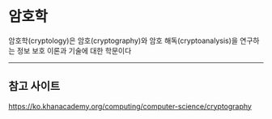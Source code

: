 # 암호학

암호학(cryptology)은 암호(cryptography)와 암호 해독(cryptoanalysis)을 연구하는 정보 보호 이론과 기술에 대한 학문이다

---

## 참고 사이트

<https://ko.khanacademy.org/computing/computer-science/cryptography>
